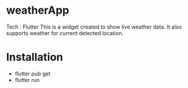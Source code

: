 # weatherApp
Tech : Flutter
This is a widget created to show live weather data. It also supports weather for current detected location.

# Installation
- flutter pub get
- flutter run
